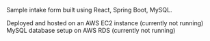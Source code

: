 Sample intake form built using React, Spring Boot, MySQL.

Deployed and hosted on an AWS EC2 instance (currently not running)
MySQL database setup on AWS RDS (currently not running)
